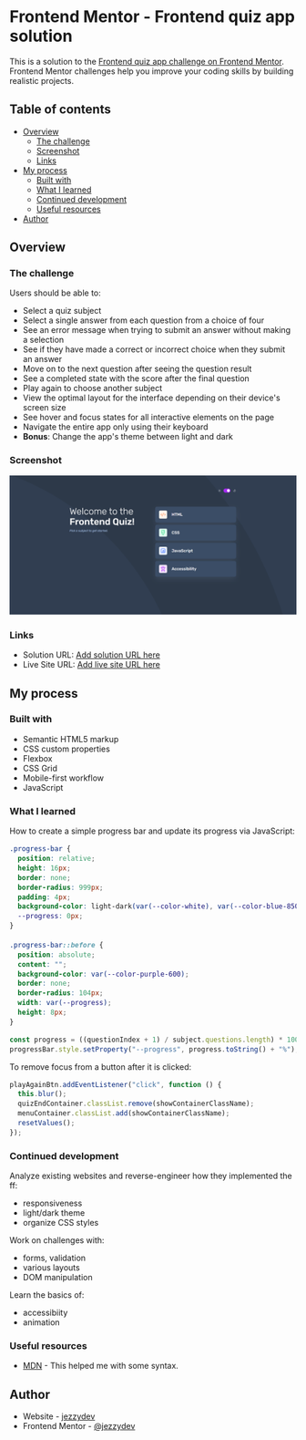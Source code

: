 # Frontend Mentor - Frontend quiz app solution

This is a solution to the [Frontend quiz app challenge on Frontend Mentor](https://www.frontendmentor.io/challenges/frontend-quiz-app-BE7xkzXQnU). Frontend Mentor challenges help you improve your coding skills by building realistic projects.

## Table of contents

- [Overview](#overview)
  - [The challenge](#the-challenge)
  - [Screenshot](#screenshot)
  - [Links](#links)
- [My process](#my-process)
  - [Built with](#built-with)
  - [What I learned](#what-i-learned)
  - [Continued development](#continued-development)
  - [Useful resources](#useful-resources)
- [Author](#author)

## Overview

### The challenge

Users should be able to:

- Select a quiz subject
- Select a single answer from each question from a choice of four
- See an error message when trying to submit an answer without making a selection
- See if they have made a correct or incorrect choice when they submit an answer
- Move on to the next question after seeing the question result
- See a completed state with the score after the final question
- Play again to choose another subject
- View the optimal layout for the interface depending on their device's screen size
- See hover and focus states for all interactive elements on the page
- Navigate the entire app only using their keyboard
- **Bonus**: Change the app's theme between light and dark

### Screenshot

![](./screenshot.png)

### Links

- Solution URL: [Add solution URL here](https://your-solution-url.com)
- Live Site URL: [Add live site URL here](https://your-live-site-url.com)

## My process

### Built with

- Semantic HTML5 markup
- CSS custom properties
- Flexbox
- CSS Grid
- Mobile-first workflow
- JavaScript

### What I learned

How to create a simple progress bar and update its progress via JavaScript:

```css
.progress-bar {
  position: relative;
  height: 16px;
  border: none;
  border-radius: 999px;
  padding: 4px;
  background-color: light-dark(var(--color-white), var(--color-blue-850));
  --progress: 0px;
}

.progress-bar::before {
  position: absolute;
  content: "";
  background-color: var(--color-purple-600);
  border: none;
  border-radius: 104px;
  width: var(--progress);
  height: 8px;
}
```

```js
const progress = ((questionIndex + 1) / subject.questions.length) * 100;
progressBar.style.setProperty("--progress", progress.toString() + "%");
```

To remove focus from a button after it is clicked:

```js
playAgainBtn.addEventListener("click", function () {
  this.blur();
  quizEndContainer.classList.remove(showContainerClassName);
  menuContainer.classList.add(showContainerClassName);
  resetValues();
});
```

### Continued development

Analyze existing websites and reverse-engineer how they implemented the ff:

- responsiveness
- light/dark theme
- organize CSS styles

Work on challenges with:

- forms, validation
- various layouts
- DOM manipulation

Learn the basics of:

- accessibiity
- animation

### Useful resources

- [MDN](https://developer.mozilla.org/en-US/docs/Web) - This helped me with some syntax.

## Author

- Website - [jezzydev](https://github.com/jezzydev)
- Frontend Mentor - [@jezzydev](https://www.frontendmentor.io/profile/jezzydev)
